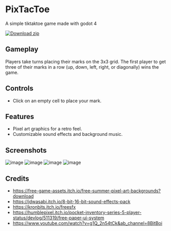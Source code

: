 # PixTacToe

A simple tiktaktoe game made with godot 4

[![Download zip](https://custom-icon-badges.demolab.com/badge/-Download-blue?style=for-the-badge&logo=download&logoColor=white "Download zip")](https://github.com/JASHiNSENNiN/PixTacToe/releases/download/v1.0.0/PixTacToe.apk)

## Gameplay

Players take turns placing their marks on the 3x3 grid. The first player to get three of their marks in a row (up, down, left, right, or diagonally) wins the game.

## Controls

- Click on an empty cell to place your mark.

## Features

- Pixel art graphics for a retro feel.
- Customizable sound effects and background music.

## Screenshots

![image](https://github.com/JASHiNSENNiN/PixTacToe/assets/95284497/ed9ee906-0a82-4189-8645-c4292132927c)
![image](https://github.com/JASHiNSENNiN/godot_pixel_tiktaktoe/assets/95284497/0664f150-ce25-4fd4-8ac8-352333dd1152)
![image](https://github.com/JASHiNSENNiN/godot_pixel_tiktaktoe/assets/95284497/761ba6e6-9ebd-4f54-84b0-cf929c264040)
![image](https://github.com/JASHiNSENNiN/godot_pixel_tiktaktoe/assets/95284497/b6621d59-1201-44c6-9b4b-85d4be91cacf)



## Credits

- https://free-game-assets.itch.io/free-summer-pixel-art-backgrounds?download
- https://jdwasabi.itch.io/8-bit-16-bit-sound-effects-pack
- https://kronbits.itch.io/freesfx
- https://humblepixel.itch.io/pocket-inventory-series-5-player-status/devlog/511319/free-paper-ui-system
- https://www.youtube.com/watch?v=g1Q_2n54tCk&ab_channel=8BitBoi


